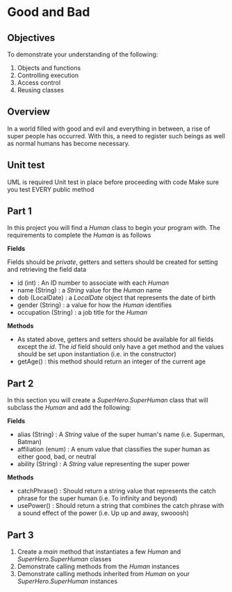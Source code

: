 # Good and Bad

## Objectives

To demonstrate your understanding of the following:

1. Objects and functions
2. Controlling execution
3. Access control
4. Reusing classes


## Overview

In a world filled with good and evil and everything in between, a rise of super people has occurred. With this, a need to register such beings as well as normal humans has become necessary.

## Unit test

UML is required
Unit test in place before proceeding with code
Make sure you test EVERY public method

## Part 1

In this project you will find a *Human* class to begin your program with. The requirements to complete the *Human* is as follows

**Fields**

Fields should be *private*, getters and setters should be created for setting and retrieving the field data

- id (int) : An ID number to associate with each *Human*
- name (String) : a *String* value for the *Human* name
- dob (LocalDate) : a *LocalDate* object that represents the date of birth
- gender (String) : a value for how the *Human* identifies
- occupation (String) : a job title for the *Human*

**Methods**

- As stated above, getters and setters should be available for all fields except the *id*. The *id* field should only have a get method and the values should be set upon instantiation (i.e. in the constructor)
- getAge() : this method should return an integer of the current age

## Part 2

In this section you will create a *SuperHero.SuperHuman* class that will subclass the *Human* and add the following:

**Fields**

- alias (String) : A *String* value of the super human's name (i.e. Superman, Batman)
- affiliation (enum) : A enum value that classifies the super human as either good, bad, or neutral
- ability (String) : A *String* value representing the super power

**Methods**

- catchPhrase() : Should return a string value that represents the catch phrase for the super human (i.e. To infinity and beyond)
- usePower() : Should return a string that combines the catch phrase with a sound effect of the power (i.e. Up up and away, swooosh)

## Part 3

1. Create a *main* method that instantiates a few *Human* and *SuperHero.SuperHuman* classes
2. Demonstrate calling methods from the *Human* instances
3. Demonstrate calling methods inherited from *Human* on your *SuperHero.SuperHuman* instances
